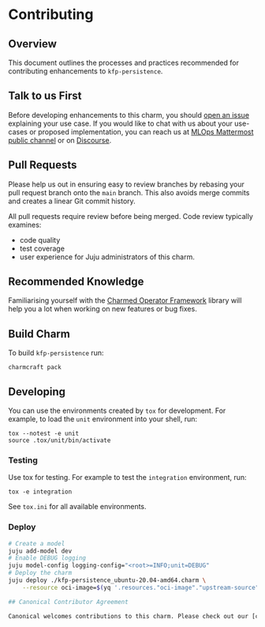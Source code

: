 # Contributing

## Overview

This document outlines the processes and practices recommended for contributing enhancements to `kfp-persistence`.

## Talk to us First

Before developing enhancements to this charm, you should [open an issue](/../../issues) explaining your use case. If you would like to chat with us about your use-cases or proposed implementation, you can reach us at [MLOps Mattermost public channel](https://chat.charmhub.io/charmhub/channels/mlops-documentation) or on [Discourse](https://discourse.charmhub.io/).

## Pull Requests

Please help us out in ensuring easy to review branches by rebasing your pull request branch onto the `main` branch. This also avoids merge commits and creates a linear Git commit history.

All pull requests require review before being merged. Code review typically examines:
  - code quality
  - test coverage
  - user experience for Juju administrators of this charm.

## Recommended Knowledge

Familiarising yourself with the [Charmed Operator Framework](https://juju.is/docs/sdk) library will help you a lot when working on new features or bug fixes.

## Build Charm

To build `kfp-persistence` run:

```shell
charmcraft pack
```

## Developing

You can use the environments created by `tox` for development. For example, to load the `unit` environment into your shell, run:

```shell
tox --notest -e unit
source .tox/unit/bin/activate
```

### Testing

Use tox for testing. For example to test the `integration` environment, run:

```shell
tox -e integration
```

See `tox.ini` for all available environments.

### Deploy

```bash
# Create a model
juju add-model dev
# Enable DEBUG logging
juju model-config logging-config="<root>=INFO;unit=DEBUG"
# Deploy the charm
juju deploy ./kfp-persistence_ubuntu-20.04-amd64.charm \
    --resource oci-image=$(yq '.resources."oci-image"."upstream-source"' metadata.yaml)

## Canonical Contributor Agreement

Canonical welcomes contributions to this charm. Please check out our [contributor agreement](https://ubuntu.com/legal/contributors) if you're interested in contributing.